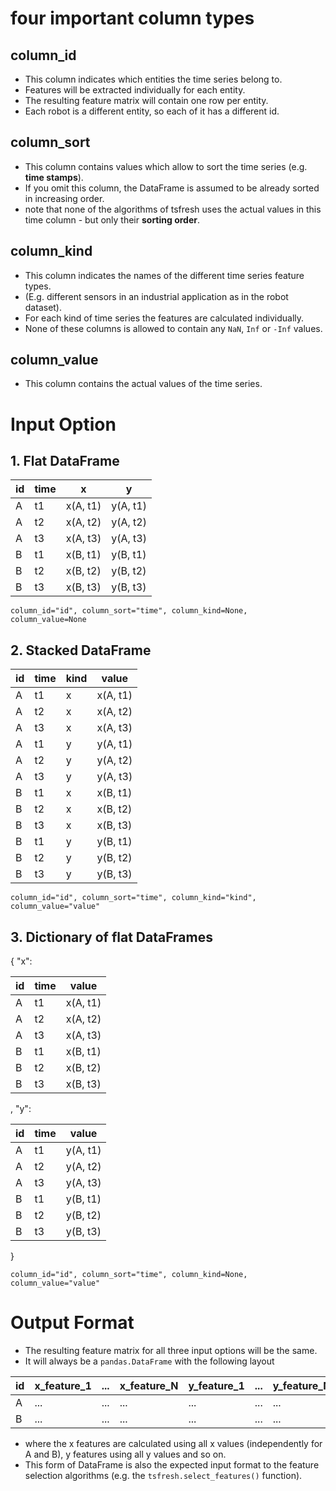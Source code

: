 # four important column types
## column_id
- This column indicates which entities the time series belong to.
- Features will be extracted individually for each entity. 
- The resulting feature matrix will contain one row per entity. 
- Each robot is a different entity, so each of it has a different id.
## column_sort
- This column contains values which allow to sort the time series (e.g. **time stamps**).
- If you omit this column, the DataFrame is assumed to be already sorted in increasing order.
- note that none of the algorithms of tsfresh uses the actual values in this time column - but only their **sorting order**.
## column_kind
- This column indicates the names of the different time series feature types.
- (E.g. different sensors in an industrial application as in the robot dataset). 
- For each kind of time series the features are calculated individually.
- None of these columns is allowed to contain any `NaN`, `Inf` or `-Inf` values.
## column_value
- This column contains the actual values of the time series. 
# Input Option 
## 1. Flat DataFrame
| id | time | x        | y        |
| -- | ---- | -        | -        |
| A  | t1   | x(A, t1) | y(A, t1) |
| A  | t2   | x(A, t2) | y(A, t2) |
| A  | t3   | x(A, t3) | y(A, t3) |
| B  | t1   | x(B, t1) | y(B, t1) |
| B  | t2   | x(B, t2) | y(B, t2) |
| B  | t3   | x(B, t3) | y(B, t3) |

```python3
column_id="id", column_sort="time", column_kind=None, column_value=None
```
## 2. Stacked DataFrame
| id | time | kind | value    |
| -- | ---- | ---- | -----    |
| A  | t1   | x    | x(A, t1) |
| A  | t2   | x    | x(A, t2) |
| A  | t3   | x    | x(A, t3) |
| A  | t1   | y    | y(A, t1) |
| A  | t2   | y    | y(A, t2) |
| A  | t3   | y    | y(A, t3) |
| B  | t1   | x    | x(B, t1) |
| B  | t2   | x    | x(B, t2) |
| B  | t3   | x    | x(B, t3) |
| B  | t1   | y    | y(B, t1) |
| B  | t2   | y    | y(B, t2) |
| B  | t3   | y    | y(B, t3) |

```python3
column_id="id", column_sort="time", column_kind="kind", column_value="value"
```
## 3. Dictionary of flat DataFrames
{ "x":

   | id | time | value    |
   | -- | ---- | -----    |
   | A  | t1   | x(A, t1) |
   | A  | t2   | x(A, t2) |
   | A  | t3   | x(A, t3) |
   | B  | t1   | x(B, t1) |
   | B  | t2   | x(B, t2) |
   | B  | t3   | x(B, t3) |
    
,
"y":

   | id | time | value    |
   | -- | ---- | -----    |
   | A  | t1   | y(A, t1) |
   | A  | t2   | y(A, t2) |
   | A  | t3   | y(A, t3) |
   | B  | t1   | y(B, t1) |
   | B  | t2   | y(B, t2) |
   | B  | t3   | y(B, t3) |

}
```python3
column_id="id", column_sort="time", column_kind=None, column_value="value"
```
# Output Format
- The resulting feature matrix for all three input options will be the same. 
- It will always be a `pandas.DataFrame` with the following layout

| id | x_feature_1 | ... | x_feature_N | y_feature_1 | ... | y_feature_N |
| -- | ----------- | --- | ----------- | ----------- | --- | ----------- |
| A  | ...         | ... | ...         | ...         | ... | ...         |
| B  | ...         | ... | ...         | ...         | ... | ...         |

- where the x features are calculated using all x values (independently for A and B), y features using all y values and so on.
- This form of DataFrame is also the expected input format to the feature selection algorithms (e.g. the `tsfresh.select_features()` function).
